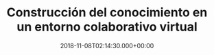 ---
layout: upaded_index
title: 'Construcción del conocimiento en un entorno colaborativo virtual'
description: Presentación de la materia
date: 2018-11-08T02:14:30.000+00:00
post_image: assets/images/service-icon3.png
category_name: Doxy Jekyll Theme
category_slug: doxy-jekyll-theme
subject_name: cecv
---